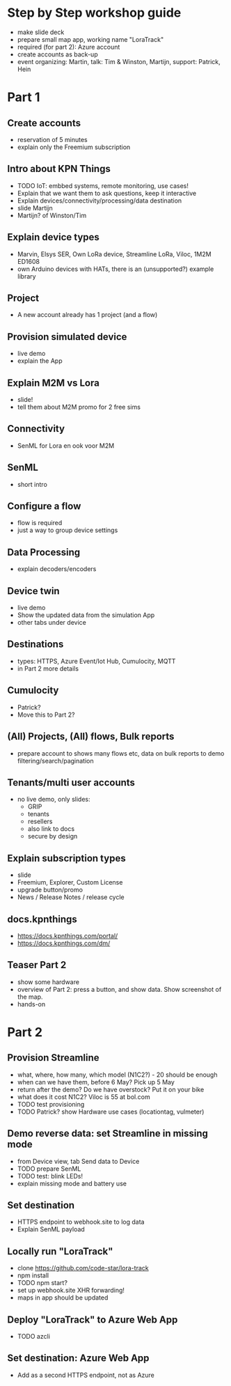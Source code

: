 # Step by Step workshop guide

- make slide deck
- prepare small map app, working name "LoraTrack"
- required (for part 2): Azure account
- create accounts as back-up
- event organizing: Martin, talk: Tim & Winston, Martijn, support: Patrick, Hein


# Part 1

## Create accounts

- reservation of 5 minutes
- explain only the Freemium subscription

## Intro about KPN Things

- TODO IoT: embbed systems, remote monitoring, use cases!
- Explain that we want them to ask questions, keep it interactive
- Explain devices/connectivity/processing/data destination
- slide Martijn
- Martijn? of Winston/Tim

## Explain device types

- Marvin, Elsys SER, Own LoRa device, Streamline LoRa, Viloc, 1M2M ED1608
- own Arduino devices with HATs, there is an (unsupported?) example library

## Project

- A new account already has 1 project (and a flow)

## Provision simulated device

- live demo
- explain the App

## Explain M2M vs Lora

- slide!
- tell them about M2M promo for 2 free sims

## Connectivity

- SenML for Lora en ook voor M2M

## SenML

- short intro

## Configure a flow

- flow is required
- just a way to group device settings

## Data Processing

- explain decoders/encoders

## Device twin

- live demo
- Show the updated data from the simulation App
- other tabs under device

## Destinations

- types: HTTPS, Azure Event/Iot Hub, Cumulocity, MQTT
- in Part 2 more details

## Cumulocity

- Patrick?
- Move this to Part 2?

## (All) Projects, (All) flows, Bulk reports

- prepare account to shows many flows etc, data on bulk reports to demo filtering/search/pagination

## Tenants/multi user accounts

- no live demo, only slides:
  - GRIP
  - tenants
  - resellers
  - also link to docs
  - secure by design

## Explain subscription types

- slide
- Freemium, Explorer, Custom License
- upgrade button/promo
- News / Release Notes / release cycle

## docs.kpnthings

- https://docs.kpnthings.com/portal/
- https://docs.kpnthings.com/dm/

## Teaser Part 2

- show some hardware
- overview of Part 2: press a button, and show data. Show screenshot of the map.
- hands-on

# Part 2

## Provision Streamline

- what, where, how many, which model (N1C2?) - 20 should be enough
- when can we have them, before 6 May? Pick up 5 May
- return after the demo? Do we have overstock? Put it on your bike
- what does it cost N1C2? Viloc is 55 at bol.com
- TODO test provisioning
- TODO Patrick? show Hardware use cases (locationtag, vulmeter)

## Demo reverse data: set Streamline in missing mode

- from Device view, tab Send data to Device
- TODO prepare SenML
- TODO test: blink LEDs!
- explain missing mode and battery use

## Set destination

- HTTPS endpoint to webhook.site to log data
- Explain SenML payload

## Locally run "LoraTrack"

- clone https://github.com/code-star/lora-track
- npm install
- TODO npm start?
- set up webhook.site XHR forwarding!
- maps in app should be updated

## Deploy "LoraTrack" to Azure Web App

- TODO azcli

## Set destination: Azure Web App

- Add as a second HTTPS endpoint, not as Azure
